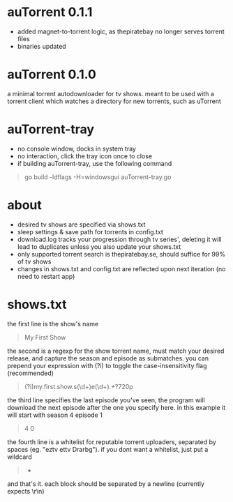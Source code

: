 auTorrent 0.1.1
=========
* added magnet-to-torrent logic, as thepiratebay no longer serves torrent files
* binaries updated

auTorrent 0.1.0
=========
a minimal torrent autodownloader for tv shows. meant to be used with a torrent client which watches a directory for new torrents, such as uTorrent

auTorrent-tray
==============
* no console window, docks in system tray
* no interaction, click the tray icon once to close
* if building auTorrent-tray, use the following command
 
> go build -ldflags -H=windowsgui auTorrent-tray.go

about
==========
* desired tv shows are specified via shows.txt
* sleep settings & save path for torrents in config.txt
* download.log tracks your progression through tv series', deleting it will lead to duplicates unless you also update your shows.txt
* only supported torrent search is thepiratebay.se, should suffice for 99% of tv shows
* changes in shows.txt and config.txt are reflected upon next iteration (no need to restart app)

shows.txt
=========
the first line is the show's name
> My First Show

the second is a regexp for the show torrent name, must match your desired release, and capture the season and episode as submatches. you can prepend your expression with (?i) to toggle the case-insensitivity flag (recommended)
> (?i)my.first.show.s(\d+)e(\d+).+?720p

the third line specifies the last episode you've seen, the program will download the next episode after the one you specify here. in this example it will start with season 4 episode 1
> 4 0

the fourth line is a whitelist for reputable torrent uploaders, separated by spaces (eg. "eztv ettv Drarbg"). if you dont want a whitelist, just put a wildcard

> *

and that's it. each block should be separated by a newline (currently expects \r\n)
